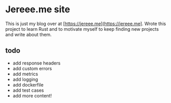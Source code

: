 # Jereee.me site

This is just my blog over at [https://jereee.me](https://jereee.me]. Wrote this project to learn Rust and to motivate myself to keep finding new projects and write about them.

## todo

* add response headers
* add custom errors
* add metrics
* add logging
* add dockerfile
* add test cases
* add more content!
